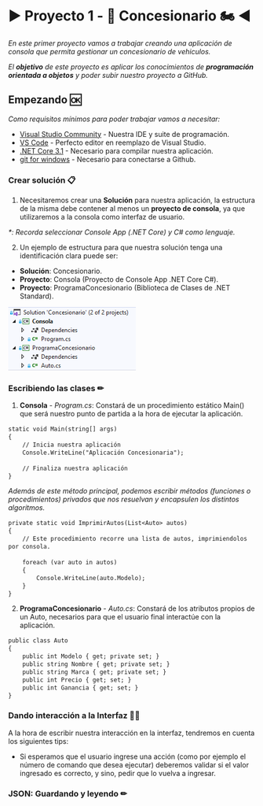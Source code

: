 # ▶ Proyecto 1 - 🚗 Concesionario 🏍 ◀

_En este primer proyecto vamos a trabajar creando una aplicación de consola que permita gestionar un concesionario de vehiculos._

_El **objetivo** de este proyecto es aplicar los conocimientos de **programación orientada a objetos** y poder subir nuestro proyecto a GitHub._

## Empezando 🆗

_Como requisitos mínimos para poder trabajar vamos a necesitar:_

* [Visual Studio Community](https://visualstudio.microsoft.com/es/vs/community/) - Nuestra IDE y suite de programación.
* [VS Code](http://www.dropwizard.io/1.0.2/docs/) - Perfecto editor en reemplazo de Visual Studio.
* [.NET Core 3.1](https://dotnet.microsoft.com/download/dotnet-core/3.1) - Necesario para compilar nuestra aplicación.
* [git for windows](https://gitforwindows.org/) - Necesario para conectarse a Github.

### Crear solución 📋

1. Necesitaremos crear una **Solución** para nuestra aplicación, la estructura de la misma debe contener al menos un **proyecto de consola**, ya que utilizaremos a la consola como interfaz de usuario.

_*: Recorda seleccionar Console App (.NET Core) y C# como lenguaje._

2. Un ejemplo de estructura para que nuestra solución tenga una identificación clara puede ser:

- **Solución**: Concesionario.
- **Proyecto**: Consola (Proyecto de Console App .NET Core C#).
- **Proyecto**: ProgramaConcesionario (Biblioteca de Clases de .NET Standard).

![Solution](img/solution.png)

### Escribiendo las clases ✏

1. **Consola** - _Program.cs_: Constará de un procedimiento estático Main() que será nuestro punto de partida a la hora de ejecutar la aplicación.


```
static void Main(string[] args)
{
    // Inicia nuestra aplicación 
    Console.WriteLine("Aplicación Concesionaria");

    // Finaliza nuestra aplicación
}
```

_Además de este método principal, podemos escribir métodos (funciones o procedimientos) privados que nos resuelvan y encapsulen los distintos algoritmos._

```
private static void ImprimirAutos(List<Auto> autos)
{
    // Este procedimiento recorre una lista de autos, imprimiendolos por consola.

    foreach (var auto in autos)
    {
        Console.WriteLine(auto.Modelo);
    }
}
```

2. **ProgramaConcesionario** - _Auto.cs_: Constará de los atributos propios de un Auto, necesarios para que el usuario final interactúe con la aplicación.

```
public class Auto
{
    public int Modelo { get; private set; }
    public string Nombre { get; private set; }
    public string Marca { get; private set; }
    public int Precio { get; set; }
    public int Ganancia { get; set; }
}
```

### Dando **interacción** a la **Interfaz** 🤵🏻

A la hora de escribir nuestra interacción en la interfaz, tendremos en cuenta los siguientes tips:

- Si esperamos que el usuario ingrese una acción (como por ejemplo el número de comando que desea ejecutar) deberemos validar si el valor ingresado es correcto, y sino, pedir que lo vuelva a ingresar.


### **JSON**: Guardando y leyendo ✏